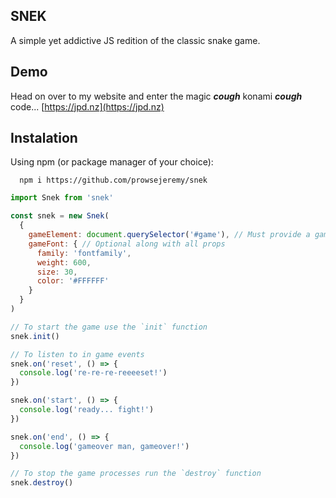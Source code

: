 ## SNEK

A simple yet addictive JS redition of the classic snake game.

## Demo

Head on over to my website and enter the magic ***cough*** konami ***cough*** code...
[https://jpd.nz](https://jpd.nz)

## Instalation

Using npm (or package manager of your choice):
~~~ terminal
  npm i https://github.com/prowsejeremy/snek
~~~

~~~js
import Snek from 'snek'

const snek = new Snek(
  { 
    gameElement: document.querySelector('#game'), // Must provide a gameElement
    gameFont: { // Optional along with all props
      family: 'fontfamily',
      weight: 600,
      size: 30,
      color: '#FFFFFF'
    }
  }
)

// To start the game use the `init` function
snek.init()

// To listen to in game events
snek.on('reset', () => {
  console.log('re-re-re-reeeeset!')
})

snek.on('start', () => {
  console.log('ready... fight!')
})

snek.on('end', () => {
  console.log('gameover man, gameover!')
})

// To stop the game processes run the `destroy` function
snek.destroy()

~~~